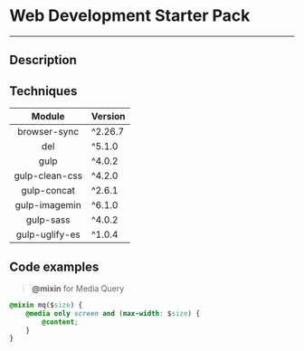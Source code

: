 # **Web Development Starter Pack**
-------


## Description


## Techniques
| Module | Version |
|:------:|---------|
| browser-sync | ^2.26.7 |
| del | ^5.1.0 |
| gulp | ^4.0.2 |
| gulp-clean-css | ^4.2.0 |
| gulp-concat | ^2.6.1 |
| gulp-imagemin | ^6.1.0 |
| gulp-sass | ^4.0.2 |
| gulp-uglify-es | ^1.0.4 |


## Code examples
> **@mixin** for Media Query
~~~css
@mixin mq($size) {
    @media only screen and (max-width: $size) {
        @content;
    }
}
~~~
